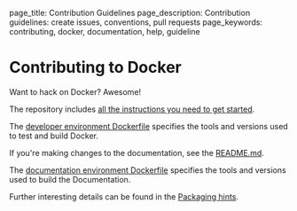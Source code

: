 page_title: Contribution Guidelines
page_description: Contribution guidelines: create issues, conventions, pull requests
page_keywords: contributing, docker, documentation, help, guideline

# Contributing to Docker

Want to hack on Docker? Awesome!

The repository includes [all the instructions you need to get started](
https://github.com/dotcloud/docker/blob/master/CONTRIBUTING.md).

The [developer environment Dockerfile](
https://github.com/dotcloud/docker/blob/master/Dockerfile)
specifies the tools and versions used to test and build Docker.

If you're making changes to the documentation, see the [README.md](
https://github.com/dotcloud/docker/blob/master/docs/README.md).

The [documentation environment Dockerfile](
https://github.com/dotcloud/docker/blob/master/docs/Dockerfile)
specifies the tools and versions used to build the Documentation.

Further interesting details can be found in the [Packaging hints](
https://github.com/dotcloud/docker/blob/master/hack/PACKAGERS.md).
